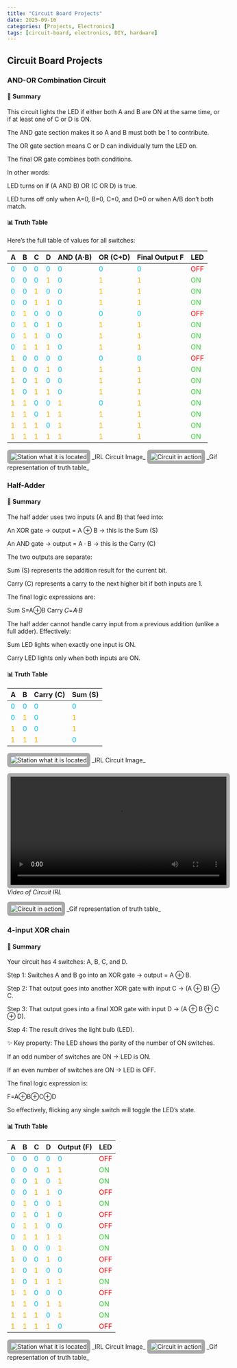 ```yaml
---
title: "Circuit Board Projects"
date: 2025-09-16 
categories: [Projects, Electronics]
tags: [circuit-board, electronics, DIY, hardware]
---
```


## Circuit Board Projects

### AND-OR Combination Circuit
#### 🔎 Summary

This circuit lights the LED if either both A and B are ON at the same time, or if at least one of C or D is ON.

The AND gate section makes it so A and B must both be 1 to contribute.

The OR gate section means C or D can individually turn the LED on.

The final OR gate combines both conditions.

In other words:

LED turns on if (A AND B) OR (C OR D) is true.

LED turns off only when A=0, B=0, C=0, and D=0 or when A/B don’t both match.

#### 📊 Truth Table

Here’s the full table of values for all switches:

| A | B | C | D | AND (A·B) | OR (C+D) | Final Output F | LED |
|---|---|---|---|-----------|----------|----------------|-----|
| <span style="color:#00BFFF">0</span> | <span style="color:#00BFFF">0</span> | <span style="color:#00BFFF">0</span> | <span style="color:#00BFFF">0</span> | <span style="color:#00BFFF">0</span> | <span style="color:#00BFFF">0</span> | <span style="color:#00BFFF">0</span> | <span style="color:red">OFF</span> |
| <span style="color:#00BFFF">0</span> | <span style="color:#00BFFF">0</span> | <span style="color:#00BFFF">0</span> | <span style="color:orange">1</span> | <span style="color:#00BFFF">0</span> | <span style="color:orange">1</span> | <span style="color:orange">1</span> | <span style="color:#32CD32">ON</span> |
| <span style="color:#00BFFF">0</span> | <span style="color:#00BFFF">0</span> | <span style="color:orange">1</span> | <span style="color:#00BFFF">0</span> | <span style="color:#00BFFF">0</span> | <span style="color:orange">1</span> | <span style="color:orange">1</span> | <span style="color:#32CD32">ON</span> |
| <span style="color:#00BFFF">0</span> | <span style="color:#00BFFF">0</span> | <span style="color:orange">1</span> | <span style="color:orange">1</span> | <span style="color:#00BFFF">0</span> | <span style="color:orange">1</span> | <span style="color:orange">1</span> | <span style="color:#32CD32">ON</span> |
| <span style="color:#00BFFF">0</span> | <span style="color:orange">1</span> | <span style="color:#00BFFF">0</span> | <span style="color:#00BFFF">0</span> | <span style="color:#00BFFF">0</span> | <span style="color:#00BFFF">0</span> | <span style="color:#00BFFF">0</span> | <span style="color:red">OFF</span> |
| <span style="color:#00BFFF">0</span> | <span style="color:orange">1</span> | <span style="color:#00BFFF">0</span> | <span style="color:orange">1</span> | <span style="color:#00BFFF">0</span> | <span style="color:orange">1</span> | <span style="color:orange">1</span> | <span style="color:#32CD32">ON</span> |
| <span style="color:#00BFFF">0</span> | <span style="color:orange">1</span> | <span style="color:orange">1</span> | <span style="color:#00BFFF">0</span> | <span style="color:#00BFFF">0</span> | <span style="color:orange">1</span> | <span style="color:orange">1</span> | <span style="color:#32CD32">ON</span> |
| <span style="color:#00BFFF">0</span> | <span style="color:orange">1</span> | <span style="color:orange">1</span> | <span style="color:orange">1</span> | <span style="color:#00BFFF">0</span> | <span style="color:orange">1</span> | <span style="color:orange">1</span> | <span style="color:#32CD32">ON</span> |
| <span style="color:orange">1</span> | <span style="color:#00BFFF">0</span> | <span style="color:#00BFFF">0</span> | <span style="color:#00BFFF">0</span> | <span style="color:#00BFFF">0</span> | <span style="color:#00BFFF">0</span> | <span style="color:#00BFFF">0</span> | <span style="color:red">OFF</span> |
| <span style="color:orange">1</span> | <span style="color:#00BFFF">0</span> | <span style="color:#00BFFF">0</span> | <span style="color:orange">1</span> | <span style="color:#00BFFF">0</span> | <span style="color:orange">1</span> | <span style="color:orange">1</span> | <span style="color:#32CD32">ON</span> |
| <span style="color:orange">1</span> | <span style="color:#00BFFF">0</span> | <span style="color:orange">1</span> | <span style="color:#00BFFF">0</span> | <span style="color:#00BFFF">0</span> | <span style="color:orange">1</span> | <span style="color:orange">1</span> | <span style="color:#32CD32">ON</span> |
| <span style="color:orange">1</span> | <span style="color:#00BFFF">0</span> | <span style="color:orange">1</span> | <span style="color:orange">1</span> | <span style="color:#00BFFF">0</span> | <span style="color:orange">1</span> | <span style="color:orange">1</span> | <span style="color:#32CD32">ON</span> |
| <span style="color:orange">1</span> | <span style="color:orange">1</span> | <span style="color:#00BFFF">0</span> | <span style="color:#00BFFF">0</span> | <span style="color:orange">1</span> | <span style="color:#00BFFF">0</span> | <span style="color:orange">1</span> | <span style="color:#32CD32">ON</span> |
| <span style="color:orange">1</span> | <span style="color:orange">1</span> | <span style="color:#00BFFF">0</span> | <span style="color:orange">1</span> | <span style="color:orange">1</span> | <span style="color:orange">1</span> | <span style="color:orange">1</span> | <span style="color:#32CD32">ON</span> |
| <span style="color:orange">1</span> | <span style="color:orange">1</span> | <span style="color:orange">1</span> | <span style="color:#00BFFF">0</span> | <span style="color:orange">1</span> | <span style="color:orange">1</span> | <span style="color:orange">1</span> | <span style="color:#32CD32">ON</span> |
| <span style="color:orange">1</span> | <span style="color:orange">1</span> | <span style="color:orange">1</span> | <span style="color:orange">1</span> | <span style="color:orange">1</span> | <span style="color:orange">1</span> | <span style="color:orange">1</span> | <span style="color:#32CD32">ON</span> |


<!-- Circuit Image -->
<img src="/assets/IMG_1.jpg" alt="Station what it is located" style="border: 8px solid #AAA; border-radius: 6px;" />
_IRL Circuit Image_

<!-- Circuit GIF -->
<img src="/assets/Circuit.gif" alt="Circuit in action" style="border: 8px solid #AAA; border-radius: 6px;" />
_Gif representation of truth table_

### Half-Adder

#### 🔎 Summary

The half adder uses two inputs (A and B) that feed into:

An XOR gate → output = A ⊕ B → this is the Sum (S)

An AND gate → output = A · B → this is the Carry (C)

The two outputs are separate:

Sum (S) represents the addition result for the current bit.

Carry (C) represents a carry to the next higher bit if both inputs are 1.

The final logic expressions are:

Sum S=A⊕B
Carry 𝐶=𝐴⋅𝐵

The half adder cannot handle carry input from a previous addition (unlike a full adder).
Effectively:

Sum LED lights when exactly one input is ON.

Carry LED lights only when both inputs are ON.

#### 📊 Truth Table

| A | B | Carry (C) | Sum (S) |
|---|---|-----------|---------|
| <span style="color:#00BFFF">0</span> | <span style="color:#00BFFF">0</span> | <span style="color:#00BFFF">0</span> | <span style="color:#00BFFF">0</span> |
| <span style="color:#00BFFF">0</span> | <span style="color:orange">1</span> | <span style="color:#00BFFF">0</span> | <span style="color:orange">1</span> |
| <span style="color:orange">1</span> | <span style="color:#00BFFF">0</span> | <span style="color:#00BFFF">0</span> | <span style="color:orange">1</span> |
| <span style="color:orange">1</span> | <span style="color:orange">1</span> | <span style="color:orange">1</span> | <span style="color:#00BFFF">0</span> |

<!-- Circuit Image -->
<img src="/assets/IMG_1706.jpg" alt="Station what it is located" style="border: 8px solid #AAA; border-radius: 6px;" />
_IRL Circuit Image_

<!-- Circuit Video -->
<video src="/assets/IMG_1709.MOV" controls style="border: 8px solid #AAA; border-radius: 6px; max-width: 600px; width: 100%; height: auto;"></video>
_Video of Circuit IRL_

<!-- Circuit GIF -->
<img src="/assets/circuit2.gif" alt="Circuit in action" style="border: 8px solid #AAA; border-radius: 6px;" />
_Gif representation of truth table_

### 4-input XOR chain
#### 🔎 Summary

Your circuit has 4 switches: A, B, C, and D.

Step 1: Switches A and B go into an XOR gate → output = A ⊕ B.

Step 2: That output goes into another XOR gate with input C → (A ⊕ B) ⊕ C.

Step 3: That output goes into a final XOR gate with input D → (A ⊕ B ⊕ C ⊕ D).

Step 4: The result drives the light bulb (LED).

✨ Key property: The LED shows the parity of the number of ON switches.

If an odd number of switches are ON → LED is ON.

If an even number of switches are ON → LED is OFF.

The final logic expression is:

F=A⊕B⊕C⊕D

So effectively, flicking any single switch will toggle the LED’s state.


#### 📊 Truth Table

| A | B | C | D | Output (F) | LED |
|---|---|---|---|------------|-----|
| <span style="color:#00BFFF">0</span> | <span style="color:#00BFFF">0</span> | <span style="color:#00BFFF">0</span> | <span style="color:#00BFFF">0</span> | <span style="color:#00BFFF">0</span> | <span style="color:red">OFF</span> |
| <span style="color:#00BFFF">0</span> | <span style="color:#00BFFF">0</span> | <span style="color:#00BFFF">0</span> | <span style="color:orange">1</span> | <span style="color:orange">1</span> | <span style="color:#32CD32">ON</span> |
| <span style="color:#00BFFF">0</span> | <span style="color:#00BFFF">0</span> | <span style="color:orange">1</span> | <span style="color:#00BFFF">0</span> | <span style="color:orange">1</span> | <span style="color:#32CD32">ON</span> |
| <span style="color:#00BFFF">0</span> | <span style="color:#00BFFF">0</span> | <span style="color:orange">1</span> | <span style="color:orange">1</span> | <span style="color:#00BFFF">0</span> | <span style="color:red">OFF</span> |
| <span style="color:#00BFFF">0</span> | <span style="color:orange">1</span> | <span style="color:#00BFFF">0</span> | <span style="color:#00BFFF">0</span> | <span style="color:orange">1</span> | <span style="color:#32CD32">ON</span> |
| <span style="color:#00BFFF">0</span> | <span style="color:orange">1</span> | <span style="color:#00BFFF">0</span> | <span style="color:orange">1</span> | <span style="color:#00BFFF">0</span> | <span style="color:red">OFF</span> |
| <span style="color:#00BFFF">0</span> | <span style="color:orange">1</span> | <span style="color:orange">1</span> | <span style="color:#00BFFF">0</span> | <span style="color:#00BFFF">0</span> | <span style="color:red">OFF</span> |
| <span style="color:#00BFFF">0</span> | <span style="color:orange">1</span> | <span style="color:orange">1</span> | <span style="color:orange">1</span> | <span style="color:orange">1</span> | <span style="color:#32CD32">ON</span> |
| <span style="color:orange">1</span> | <span style="color:#00BFFF">0</span> | <span style="color:#00BFFF">0</span> | <span style="color:#00BFFF">0</span> | <span style="color:orange">1</span> | <span style="color:#32CD32">ON</span> |
| <span style="color:orange">1</span> | <span style="color:#00BFFF">0</span> | <span style="color:#00BFFF">0</span> | <span style="color:orange">1</span> | <span style="color:#00BFFF">0</span> | <span style="color:red">OFF</span> |
| <span style="color:orange">1</span> | <span style="color:#00BFFF">0</span> | <span style="color:orange">1</span> | <span style="color:#00BFFF">0</span> | <span style="color:#00BFFF">0</span> | <span style="color:red">OFF</span> |
| <span style="color:orange">1</span> | <span style="color:#00BFFF">0</span> | <span style="color:orange">1</span> | <span style="color:orange">1</span> | <span style="color:orange">1</span> | <span style="color:#32CD32">ON</span> |
| <span style="color:orange">1</span> | <span style="color:orange">1</span> | <span style="color:#00BFFF">0</span> | <span style="color:#00BFFF">0</span> | <span style="color:#00BFFF">0</span> | <span style="color:red">OFF</span> |
| <span style="color:orange">1</span> | <span style="color:orange">1</span> | <span style="color:#00BFFF">0</span> | <span style="color:orange">1</span> | <span style="color:orange">1</span> | <span style="color:#32CD32">ON</span> |
| <span style="color:orange">1</span> | <span style="color:orange">1</span> | <span style="color:orange">1</span> | <span style="color:#00BFFF">0</span> | <span style="color:orange">1</span> | <span style="color:#32CD32">ON</span> |
| <span style="color:orange">1</span> | <span style="color:orange">1</span> | <span style="color:orange">1</span> | <span style="color:orange">1</span> | <span style="color:#00BFFF">0</span> | <span style="color:red">OFF</span> |

<!-- Circuit Image -->
<img src="/assets/IMG_1696.jpg" alt="Station what it is located" style="border: 8px solid #AAA; border-radius: 6px;" />
_IRL Circuit Image_

<!-- Circuit GIF -->
<img src="/assets/circuit3.gif" alt="Circuit in action" style="border: 8px solid #AAA; border-radius: 6px;" />
_Gif representation of truth table_

